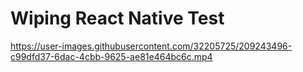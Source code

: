 # Wiping React Native Test


https://user-images.githubusercontent.com/32205725/209243496-c99dfd37-6dac-4cbb-9625-ae81e464bc6c.mp4

